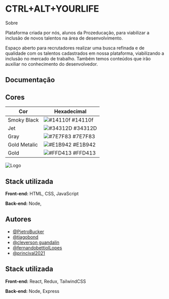 
# CTRL+ALT+YOURLIFE

Sobre

Plataforma criada por nós, alunos da Prozeducação, para viabilizar a inclusão de novos talentos na área de desenvolvimento.

Espaço aberto para recrutadores realizar uma busca refinada e de qualidade com os talentos cadastrados em nossa plataforma, viabilizando a inclusão no mercado de trabalho. Também temos conteúdos que irão auxiliar no conhecimento do desenvolvedor.

## Documentação

## Cores

| Cor               | Hexadecimal                                                      |
| ----------------- | ---------------------------------------------------------------- |
| Smoky Black       | ![#14110f](https://via.placeholder.com/10/0a192f?text=+) #14110f |
| Jet               | ![#34312D](https://via.placeholder.com/10/f8f8f8?text=+) #34312D |
| Gray              | ![#7E7F83](https://via.placeholder.com/10/00b48a?text=+) #7E7F83 |
| Gold Metalic      | ![#E1B942](https://via.placeholder.com/10/00b48a?text=+) #E1B942 |
| Gold              | ![#FFD413](https://via.placeholder.com/10/00b48a?text=+)  #FFD413           

![Logo](https://dev-to-uploads.s3.amazonaws.com/uploads/articles/th5xamgrr6se0x5ro4g6.png)


## Stack utilizada

**Front-end:** HTML, CSS, JavaScript

**Back-end:** Node, 

## Autores

- [@PietroBucker](https://github.com/PietroBucker)
- [@tiagobond](https://github.com/tiagobond)
- [@cleverson guandalin](https://github.com/CleverGnd)
- [@fernandobettiolLopes](https://github.com/FernandoBettiolLopes)
- [@princival2021](https://github.com/Princival2021)


## Stack utilizada

**Front-end:** React, Redux, TailwindCSS

**Back-end:** Node, Express
